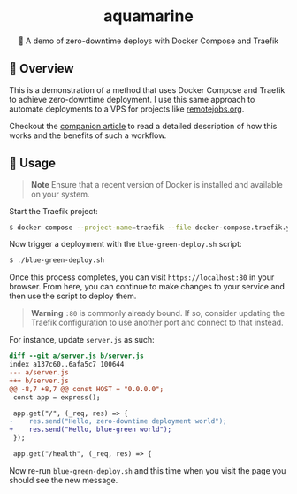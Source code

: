 <h1 align="center">
aquamarine
</h1>

<p align="center">
🐠 A demo of zero-downtime deploys with Docker Compose and Traefik
</p>

## 🎨 Overview

This is a demonstration of a method that uses Docker Compose and Traefik to achieve zero-downtime deployment. I use this same approach to automate deployments to a VPS for projects like [remotejobs.org](https://remotejobs.org).

Checkout the [companion article](https://www.maxcountryman.com/articles/zero-downtime-deployments-with-docker-compose) to read a detailed description of how this works and the benefits of such a workflow.

## 🤸 Usage

> **Note** Ensure that a recent version of Docker is installed and available on your system.

Start the Traefik project:

```sh
$ docker compose --project-name=traefik --file docker-compose.traefik.yml up --detach
```

Now trigger a deployment with the `blue-green-deploy.sh` script:

```sh
$ ./blue-green-deploy.sh
```

Once this process completes, you can visit `https://localhost:80` in your browser. From here, you can continue to make changes to your service and then use the script to deploy them.

> **Warning** `:80` is commonly already bound. If so, consider updating the Traefik configuration to use another port and connect to that instead.

For instance, update `server.js` as such:

```diff
diff --git a/server.js b/server.js
index a137c60..6afa5c7 100644
--- a/server.js
+++ b/server.js
@@ -8,7 +8,7 @@ const HOST = "0.0.0.0";
 const app = express();

 app.get("/", (_req, res) => {
-    res.send("Hello, zero-downtime deployment world");
+    res.send("Hello, blue-green world");
 });

 app.get("/health", (_req, res) => {
```

Now re-run `blue-green-deploy.sh` and this time when you visit the page you should see the new message.
